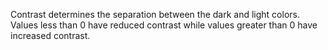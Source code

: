 Contrast determines the separation between the dark and light colors.
Values less than 0 have reduced contrast while values greater than 0 have
increased contrast.